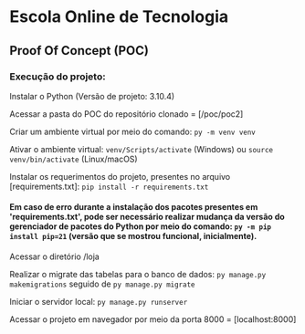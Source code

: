 # Escola Online de Tecnologia

## Proof Of Concept (POC)

### Execução do projeto:

Instalar o Python (Versão de projeto: 3.10.4)

Acessar a pasta do POC do repositório clonado = [/poc/poc2]

Criar um ambiente virtual por meio do comando: `py -m venv venv`

Ativar o ambiente virtual: `venv/Scripts/activate` (Windows) ou `source venv/bin/activate` (Linux/macOS)

Instalar os requerimentos do projeto, presentes no arquivo [requirements.txt]: `pip install -r requirements.txt`

#### Em caso de erro durante a instalação dos pacotes presentes em 'requirements.txt', pode ser necessário realizar mudança da versão do gerenciador de pacotes do Python por meio do comando: `py -m pip install pip=21` (versão que se mostrou funcional, inicialmente).

Acessar o diretório /loja

Realizar o migrate das tabelas para o banco de dados: `py manage.py makemigrations` seguido de `py manage.py migrate`

Iniciar o servidor local: `py manage.py runserver`

Acessar o projeto em navegador por meio da porta 8000 = [localhost:8000]